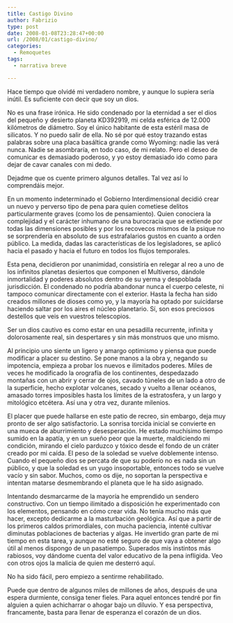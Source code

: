 ```yaml
---
title: Castigo Divino
author: Fabrizio
type: post
date: 2008-01-08T23:28:47+00:00
url: /2008/01/castigo-divino/
categories:
  - Remoquetes
tags:
  - narrativa breve

---
```

Hace tiempo que olvidé mi verdadero nombre, y aunque lo supiera sería inútil. Es suficiente con decir que soy un dios.

No es una frase irónica. He sido condenado por la eternidad a ser el dios del pequeño y desierto planeta KD392919, mi celda esférica de 12.000 kilómetros de diámetro. Soy el único habitante de esta estéril masa de silicatos. Y no puedo salir de ella. No sé por qué estoy trazando estas palabras sobre una placa basáltica grande como Wyoming: nadie las verá nunca. Nadie se asombraría, en todo caso, de mi relato. Pero el deseo de comunicar es demasiado poderoso, y yo estoy demasiado ido como para dejar de cavar canales con mi dedo.

Dejadme que os cuente primero algunos detalles. Tal vez así lo comprendáis mejor.

En un momento indeterminado el Gobierno Interdimensional decidió crear un nuevo y perverso tipo de pena para quien cometiese delitos particularmente graves (como los de pensamiento). Quien conociera la complejidad y el carácter inhumano de una burocracia que se extiende por todas las dimensiones posibles y por los recovecos mismos de la psique no se sorprendería en absoluto de sus estrafalarios gustos en cuanto a orden público. La medida, dadas las características de los legisladores, se aplicó hacia el pasado y hacia el futuro en todos los flujos temporales.

Esta pena, decidieron por unanimidad, consistiría en relegar al reo a uno de los infinitos planetas desiertos que componen el Multiverso, dándole inmortalidad y poderes absolutos dentro de su yerma y despoblada jurisdicción. El condenado no podría abandonar nunca el cuerpo celeste, ni tampoco comunicar directamente con el exterior. Hasta la fecha han sido creados millones de dioses como yo, y la mayoría ha optado por suicidarse haciendo saltar por los aires el núcleo planetario. Sí, son esos preciosos destellos que veis en vuestros telescopios.

Ser un dios cautivo es como estar en una pesadilla recurrente, infinita y dolorosamente real, sin despertares y sin más monstruos que uno mismo.

Al principio uno siente un ligero y amargo optimismo y piensa que puede modificar a placer su destino. Se pone manos a la obra y, negando su impotencia, empieza a probar los nuevos e ilimitados poderes. Miles de veces he modificado la orografía de los continentes, despedazado montañas con un abrir y cerrar de ojos, cavado túneles de un lado a otro de la superficie, hecho explotar volcanes, secado y vuelto a llenar océanos, amasado torres imposibles hasta los límites de la estratosfera, y un largo y mitológico etcétera. Así una y otra vez, durante milenios.

El placer que puede hallarse en este patio de recreo, sin embargo, deja muy pronto de ser algo satisfactorio. La sonrisa torcida inicial se convierte en una mueca de aburrimiento y desesperación. He estado muchísimo tiempo sumido en la apatía, y en un sueño peor que la muerte, maldiciendo mi condición, mirando el cielo parduzco y tóxico desde el fondo de un cráter creado por mi caída. El peso de la soledad se vuelve doblemente intenso. Cuando el pequeño dios se percata de que su poderío no es nada sin un público, y que la soledad es un yugo insoportable, entonces todo se vuelve vacío y sin sabor. Muchos, como os dije, no soportan la perspectiva e intentan matarse desmembrando el planeta que le ha sido asignado.

Intentando desmarcarme de la mayoría he emprendido un sendero constructivo. Con un tiempo ilimitado a disposición he experimentado con los elementos, pensando en cómo crear vida. No tenía mucho más que hacer, excepto dedicarme a la masturbación geológica. Así que a partir de los primeros caldos primordiales, con mucha paciencia, intenté cultivar diminutas poblaciones de bacterias y algas. He invertido gran parte de mi tiempo en esta tarea, y aunque no esté seguro de que vaya a obtener algo útil al menos dispongo de un pasatiempo. Superados mis instintos más rabiosos, voy dándome cuenta del valor educativo de la pena infligida. Veo con otros ojos la malicia de quien me desterró aquí.

No ha sido fácil, pero empiezo a sentirme rehabilitado.

Puede que dentro de algunos miles de millones de años, después de una espera durmiente, consiga tener fieles. Para aquel entonces tendré por fin alguien a quien achicharrar o ahogar bajo un diluvio. Y esa perspectiva, francamente, basta para llenar de esperanza el corazón de un dios.